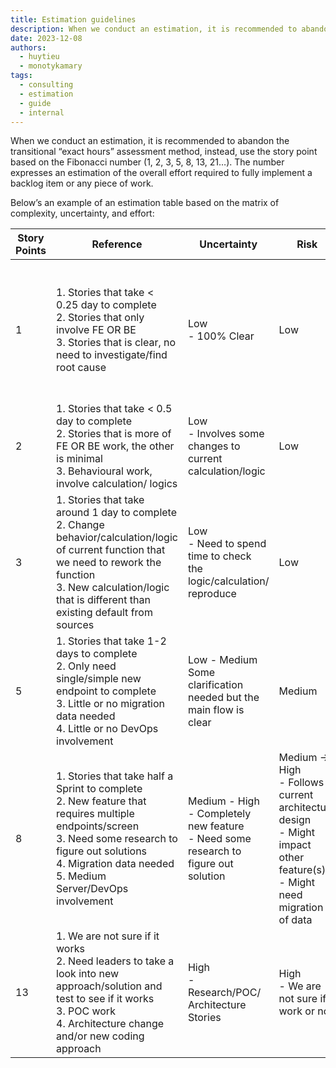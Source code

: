 ```yaml
---
title: Estimation guidelines
description: When we conduct an estimation, it is recommended to abandon the transitional “exact hours” assessment method, instead, use the story point based on the Fibonacci number (1, 2, 3, 5, 8, 13, 21…). The number expresses an estimation of the overall effort required to fully implement a backlog item or any piece of work.
date: 2023-12-08
authors:
  - huytieu
  - monotykamary
tags:
  - consulting
  - estimation
  - guide
  - internal
---
```


When we conduct an estimation, it is recommended to abandon the transitional “exact hours” assessment method, instead, use the story point based on the Fibonacci number (1, 2, 3, 5, 8, 13, 21…). The number expresses an estimation of the overall effort required to fully implement a backlog item or any piece of work.

Below’s an example of an estimation table based on the matrix of complexity, uncertainty, and effort:

| Story Points | Reference                                                                                                                                                                                                                      | Uncertainty                                                                               | Risk                                                                                                                        | Efforts                                                   | FE Example                                                                                                                                                                 | BE Example                                                                                                   |
| ------------ | ------------------------------------------------------------------------------------------------------------------------------------------------------------------------------------------------------------------------------ | ----------------------------------------------------------------------------------------- | --------------------------------------------------------------------------------------------------------------------------- | --------------------------------------------------------- | -------------------------------------------------------------------------------------------------------------------------------------------------------------------------- | ------------------------------------------------------------------------------------------------------------ |
| 1            | 1. Stories that take < 0.25 day to complete<br>2. Stories that only involve FE OR BE<br>3. Stories that is clear, no need to investigate/find root cause                                                                       | Low<br>- 100% Clear                                                                       | Low                                                                                                                         | Less than half a day: 1 hour or less                      | Small UI update that doesn’t require BE work: <br>- Color, Font, Positioning that doesn’t require relayout<br>- Sorting (no BE work)<br>- Only impact 1-2 screens/controls | - Configurations only<br>                                                                                    |
| 2            | 1. Stories that take < 0.5 day to complete<br>2. Stories that is more of FE OR BE work, the other is minimal<br>3. Behavioural work, involve calculation/ logics                                                               | Low<br>- Involves some changes to current calculation/logic                               | Low                                                                                                                         | Around half a day to 1 day                                | - Calculate/Sum/Count numbers<br>- Small UI change but on multiple screens (3 or more)                                                                                     | - Minor changes to existing API (Add/edit/remove fields...)<br>- Minor change on calculations to current API |
| 3            | 1. Stories that take around 1 day to complete<br>2. Change behavior/calculation/logic of current function that we need to rework the function<br>3. New calculation/logic that is different than existing default from sources | Low<br>- Need to spend time to check the logic/calculation/ reproduce                     | Low                                                                                                                         | Around 1 working Day                                      |                                                                                                                                                                            |                                                                                                              |
| 5            | 1. Stories that take 1-2 days to complete<br>2. Only need single/simple new endpoint to complete<br>3. Little or no migration data needed<br>4. Little or no DevOps involvement                                                | Low - Medium<br>Some clarification needed but the main flow is clear                      | Medium                                                                                                                      | Around 3 working Days                                     |                                                                                                                                                                            |                                                                                                              |
| 8            | 1. Stories that take half a Sprint to complete<br>2. New feature that requires multiple endpoints/screen<br>3. Need some research to figure out solutions<br>4. Migration data needed<br>5. Medium Server/DevOps involvement   | Medium - High<br>- Completely new feature <br>- Need some research to figure out solution | Medium → High<br>- Follows current architecture design<br>- Might impact other feature(s)<br>- Might need migration of data | Around 5 working Days                                     |                                                                                                                                                                            |                                                                                                              |
| 13           | 1. We are not sure if it works<br>2. Need leaders to take a look into new approach/solution and test to see if it works<br>3. POC work<br>4. Architecture change and/or new coding approach                                    | High<br>- Research/POC/ Architecture Stories                                              | High<br>- We are not sure if it work or not                                                                                 | If cannot deliver in a working week, please break it down |                                                                                                                                                                            |                                                                                                              |
